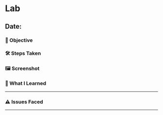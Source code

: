 # Lab 

**Date**: 
-------

### 🎯 Objective



### 🛠️ Steps Taken



### 🖼️ Screenshot



### 🧠 What I Learned


---

### ⚠️ Issues Faced




---
